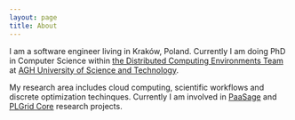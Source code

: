 ```yaml
---
layout: page
title: About
---
```


I am a software engineer living in Kraków, Poland. Currently I am doing PhD in Computer Science within [the Distributed Computing Environments Team](http://dice.cyfronet.pl) at [AGH University of Science and Technology](http://agh.edu.pl).

My research area includes cloud computing, scientific workflows and discrete optimization techinques. Currently I am involved in [PaaSage](http://www.paasage.eu) and [PLGrid Core](http://www.plgrid.pl/projekty/core) research projects. 